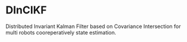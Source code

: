 # DInCIKF
Distributed Invariant Kalman Filter based on Covariance Intersection for multi robots cooreperatively state estimation.

